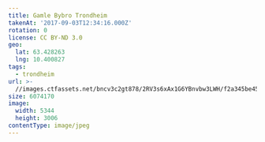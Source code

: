 ```yaml
---
title: Gamle Bybro Trondheim
takenAt: '2017-09-03T12:34:16.000Z'
rotation: 0
license: CC BY-ND 3.0
geo:
  lat: 63.428263
  lng: 10.400827
tags:
  - trondheim
url: >-
  //images.ctfassets.net/bncv3c2gt878/2RV3s6xAx1G6YBnvbw3LWH/f2a345be450334cbe352a8b6914e0b38/gamle-bybro-trondheim_37008670465_o
size: 6074170
image:
  width: 5344
  height: 3006
contentType: image/jpeg
---
```


